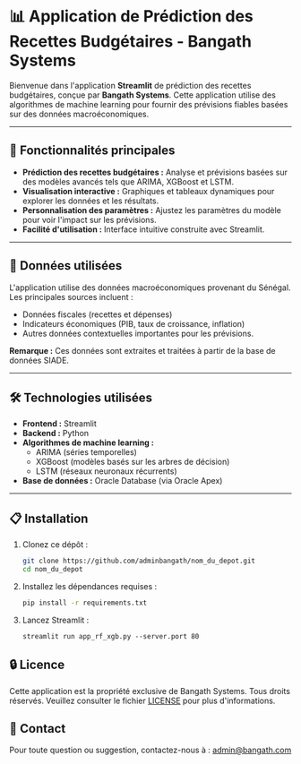 # 📊 Application de Prédiction des Recettes Budgétaires - Bangath Systems

Bienvenue dans l'application **Streamlit** de prédiction des recettes budgétaires, conçue par **Bangath Systems**. Cette application utilise des algorithmes de machine learning pour fournir des prévisions fiables basées sur des données macroéconomiques.

---

## 🚀 Fonctionnalités principales
- **Prédiction des recettes budgétaires :** Analyse et prévisions basées sur des modèles avancés tels que ARIMA, XGBoost et LSTM.
- **Visualisation interactive :** Graphiques et tableaux dynamiques pour explorer les données et les résultats.
- **Personnalisation des paramètres :** Ajustez les paramètres du modèle pour voir l'impact sur les prévisions.
- **Facilité d'utilisation :** Interface intuitive construite avec Streamlit.

---

## 📂 Données utilisées
L'application utilise des données macroéconomiques provenant du Sénégal. Les principales sources incluent :
- Données fiscales (recettes et dépenses)
- Indicateurs économiques (PIB, taux de croissance, inflation)
- Autres données contextuelles importantes pour les prévisions.

**Remarque :** Ces données sont extraites et traitées à partir de la base de données SIADE.

---

## 🛠️ Technologies utilisées
- **Frontend :** Streamlit
- **Backend :** Python
- **Algorithmes de machine learning :**
  - ARIMA (séries temporelles)
  - XGBoost (modèles basés sur les arbres de décision)
  - LSTM (réseaux neuronaux récurrents)
- **Base de données :** Oracle Database (via Oracle Apex)

---

## 📋 Installation

1. Clonez ce dépôt :
   ```bash
   git clone https://github.com/adminbangath/nom_du_depot.git
   cd nom_du_depot
   ```
2. Installez les dépendances requises : 
   ```bash
   pip install -r requirements.txt
   ```
3. Lancez Streamlit :
   ```
   streamlit run app_rf_xgb.py --server.port 80
   ```
## 🔒 Licence
Cette application est la propriété exclusive de Bangath Systems. Tous droits réservés.
Veuillez consulter le fichier [LICENSE](license.md) pour plus d'informations.

## 📧 Contact
Pour toute question ou suggestion, contactez-nous à : admin@bangath.com


  
